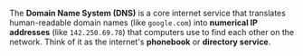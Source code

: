 The **Domain Name System (DNS)** is a core internet service that translates human-readable domain names (like `google.com`) into **numerical IP addresses** (like `142.250.69.78`) that computers use to find each other on the network. Think of it as the internet's **phonebook** or **directory service**.

